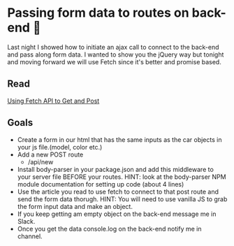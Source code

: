 # Passing form data to routes on back-end 📝

Last night I showed how to initiate an ajax call to connect to the back-end and pass along form data. I wanted to show you the jQuery way but tonight and moving forward we will use Fetch since it's better and promise based.

## Read

[Using Fetch API to Get and Post](https://dev.to/dev_amaz/using-fetch-api-to-get-and-post--1g7d)

## Goals

- Create a form in our html that has the same inputs as the car objects in your js file.(model, color etc.)
- Add a new POST route
  - /api/new
- Install body-parser in your package.json and add this middleware to your server file BEFORE your routes.
  HINT: look at the body-parser NPM module documentation for setting up code (about 4 lines)
- Use the article you read to use fetch to connect to that post route and send the form data thorugh.
  HINT: You will need to use vanilla JS to grab the form input data and make an object.
- If you keep getting am empty object on the back-end message me in Slack.
- Once you get the data console.log on the back-end notify me in channel.
